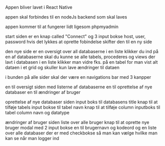 Appen bliver lavet i React Native

appen skal forbindes til en nodeJs backend som skal laves

appen kommer til at fungerer lidt ligesom phpmyadmin

start siden er en knap called "Connect" og 3 input bokse host, user, password
hvis det lykkes at oprette fobindelse skifter den til en ny side 

den nye side er en oversigt over all databaserne i en liste klikker du ind på en af databaserne skal du kunne se alle tabels, procederes og views der lavt i databasen i en liste
klikker man vidre fks. på en tabel for man vist alt dataen i et grid og skuller kun lave ændringer til dataen

i bunden på alle sider skal der være en navigations bar med 3 kanpper 

en til oversigt siden med listerne af databaserne
en til oprettelse af nye databaser 
en til ændringer af bruger 

oprettelse af nye databaser siden
input boks til databasens title
knap til at tilføje tabels 
input bokse til tabel navn
knap til at tilføje column
inputboks til tabel column navn og datatype

ændringer af bruger siden
liste over alle bruger
knap til at oprette nye bruger 
modal med 2 input bokse en til brugernavn og kodeord 
og en liste over alle databaser der er med checkbokse så man kan vælge hvilke man kan se når man logger ind